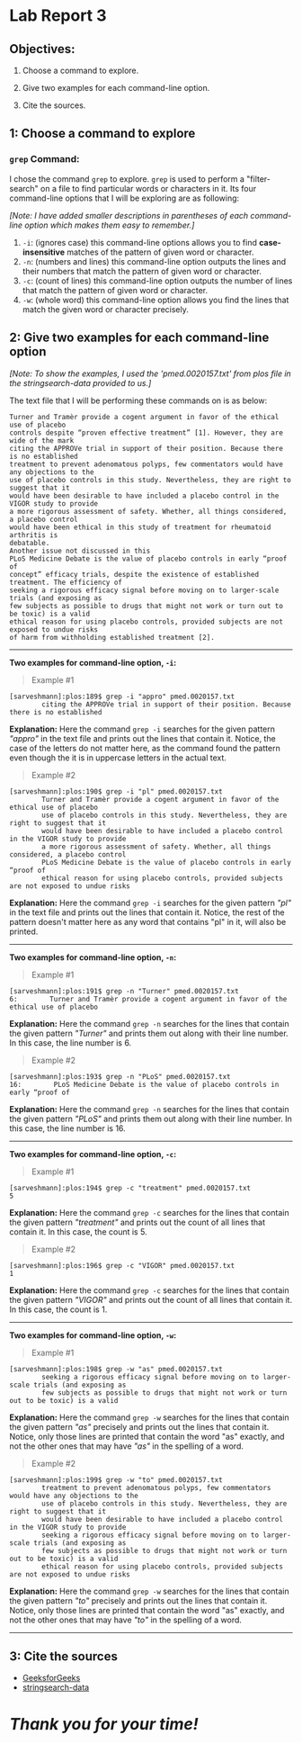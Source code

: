 # Lab Report 3

## **Objectives:**

1. Choose a command to explore.

2. Give two examples for each command-line option.

3. Cite the sources.


## **1: Choose a command to explore**

### `grep` Command:

I chose the command `grep` to explore. `grep` is used to perform a "filter-search" on a file to find particular words or characters in it. 
Its four command-line options that I will be exploring are as following:

*[Note: I have added smaller descriptions in parentheses of each command-line option which makes them easy to remember.]*

1. `-i`: (ignores case) this command-line options allows you to find **case-insensitive** matches of the pattern of given word or character.
2. `-n`: (numbers and lines) this command-line option outputs the lines and their numbers that match the pattern of given word or character.
3. `-c`: (count of lines) this command-line option outputs the number of lines that match the pattern of given word or character.
4. `-w`: (whole word) this command-line option allows you find the lines that match the given word or character precisely.

## **2: Give two examples for each command-line option**

*[Note: To show the examples, I used the 'pmed.0020157.txt' from plos file in the stringsearch-data provided to us.]*

The text file that I will be performing these commands on is as below:

```
Turner and Tramèr provide a cogent argument in favor of the ethical use of placebo
controls despite “proven effective treatment” [1]. However, they are wide of the mark
citing the APPROVe trial in support of their position. Because there is no established
treatment to prevent adenomatous polyps, few commentators would have any objections to the
use of placebo controls in this study. Nevertheless, they are right to suggest that it
would have been desirable to have included a placebo control in the VIGOR study to provide
a more rigorous assessment of safety. Whether, all things considered, a placebo control
would have been ethical in this study of treatment for rheumatoid arthritis is
debatable.
Another issue not discussed in this 
PLoS Medicine Debate is the value of placebo controls in early “proof of
concept” efficacy trials, despite the existence of established treatment. The efficiency of
seeking a rigorous efficacy signal before moving on to larger-scale trials (and exposing as
few subjects as possible to drugs that might not work or turn out to be toxic) is a valid
ethical reason for using placebo controls, provided subjects are not exposed to undue risks
of harm from withholding established treatment [2].
```

***

**Two examples for command-line option, `-i`:**

> Example #1

```
[sarveshmann]:plos:189$ grep -i "appro" pmed.0020157.txt
        citing the APPROVe trial in support of their position. Because there is no established
```

**Explanation:** Here the command `grep -i` searches for the given pattern *"appro"* in the text file and prints out the lines that contain it. Notice, the case of the letters do not matter here, as the command found the pattern even though the it is in uppercase letters in the actual text.  

> Example #2

```
[sarveshmann]:plos:190$ grep -i "pl" pmed.0020157.txt
        Turner and Tramèr provide a cogent argument in favor of the ethical use of placebo
        use of placebo controls in this study. Nevertheless, they are right to suggest that it
        would have been desirable to have included a placebo control in the VIGOR study to provide
        a more rigorous assessment of safety. Whether, all things considered, a placebo control
        PLoS Medicine Debate is the value of placebo controls in early “proof of
        ethical reason for using placebo controls, provided subjects are not exposed to undue risks
```

**Explanation:** Here the command `grep -i` searches for the given pattern *"pl"* in the text file and prints out the lines that contain it. Notice, the rest of the pattern doesn't matter here as any word that contains "pl" in it, will also be printed.

***

**Two examples for command-line option, `-n`:**

> Example #1

```
[sarveshmann]:plos:191$ grep -n "Turner" pmed.0020157.txt                           
6:        Turner and Tramèr provide a cogent argument in favor of the ethical use of placebo
```

**Explanation:** Here the command `grep -n` searches for the lines that contain the given pattern *"Turner"* and prints them out along with their line number. In this case, the line number is 6.

> Example #2

```
[sarveshmann]:plos:193$ grep -n "PLoS" pmed.0020157.txt
16:        PLoS Medicine Debate is the value of placebo controls in early “proof of
```

**Explanation:** Here the command `grep -n` searches for the lines that contain the given pattern *"PLoS"* and prints them out along with their line number. In this case, the line number is 16.

***

**Two examples for command-line option, `-c`:**

> Example #1

```
[sarveshmann]:plos:194$ grep -c "treatment" pmed.0020157.txt
5
```

**Explanation:** Here the command `grep -c` searches for the lines that contain the given pattern *"treatment"* and prints out the count of all lines that contain it. In this case, the count is 5.

> Example #2

```
[sarveshmann]:plos:196$ grep -c "VIGOR" pmed.0020157.txt
1
```

**Explanation:** Here the command `grep -c` searches for the lines that contain the given pattern *"VIGOR"* and prints out the count of all lines that contain it. In this case, the count is 1.

***

**Two examples for command-line option, `-w`:**

> Example #1

```
[sarveshmann]:plos:198$ grep -w "as" pmed.0020157.txt  
        seeking a rigorous efficacy signal before moving on to larger-scale trials (and exposing as
        few subjects as possible to drugs that might not work or turn out to be toxic) is a valid
```

**Explanation:** Here the command `grep -w` searches for the lines that contain the given pattern *"as"* precisely and prints out the lines that contain it. Notice, only those lines are printed that contain the word "as" exactly, and not the other ones that may have *"as"* in the spelling of a word.

> Example #2

```
[sarveshmann]:plos:199$ grep -w "to" pmed.0020157.txt
        treatment to prevent adenomatous polyps, few commentators would have any objections to the
        use of placebo controls in this study. Nevertheless, they are right to suggest that it
        would have been desirable to have included a placebo control in the VIGOR study to provide
        seeking a rigorous efficacy signal before moving on to larger-scale trials (and exposing as
        few subjects as possible to drugs that might not work or turn out to be toxic) is a valid
        ethical reason for using placebo controls, provided subjects are not exposed to undue risks
```

**Explanation:** Here the command `grep -w` searches for the lines that contain the given pattern *"to"* precisely and prints out the lines that contain it. Notice, only those lines are printed that contain the word "as" exactly, and not the other ones that may have *"to"* in the spelling of a word.

***

## **3: Cite the sources**

* [GeeksforGeeks](https://www.geeksforgeeks.org/grep-command-in-unixlinux/)
* [stringsearch-data](https://github.com/ucsd-cse15l-s23/stringsearch-data)


# *Thank you for your time!*
